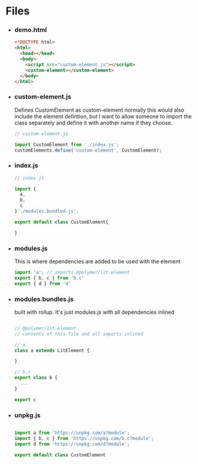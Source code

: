 
# Files

- ### demo.html

  ```html
  <!DOCTYPE html>
  <html>
    <head></head>
    <body>
      <script src="custom-element.js"></script>
      <custom-element></custom-element>
    </body>
  </html>
  ```

- ### custom-element.js
  Defines CustomElement as custom-element
  normally this would also include the element defintion, but I want to allow someone to import the class separately and define it with another name if they choose.
  ```js
  // custom-element.js

  import CustomElement from './index.js';
  customElements.define('custom-element', CustomElement);
  ```

- ### index.js
  ```js
  // index.js

  import {
    a,
    b,
    c
  }'./modules.bundled.js';

  export default class CustomElement{

  }
  ```

- ### modules.js
  This is where dependencies are added to be used with the element
  ```js
  import 'a'; // imports @polymer/lit-element
  export { b, c } from 'b.c'
  export { d } from 'd'
  ```

- ### modules.bundles.js
  built with rollup.
  It's just modules.js with all dependencies inlined
  ```js

  // @polymer/lit-element
  // contents of this file and all imports inlined

  // a
  class a extends LitElement {

  }

  // b.c
  export class b {
    ...
  }

  export c
  ```

- ### unpkg.js
  ```js

  import a from 'https://unpkg.com/a?module';
  import { b, c } from 'https://unpkg.com/b.c?module';
  import d from 'https://unpkg.com/d?module';

  export default class CustomElement

  ```

